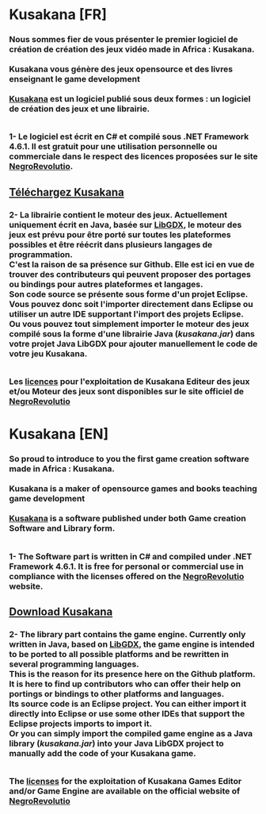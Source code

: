 # Kusakana [FR]
<h3>
Nous sommes fier de vous présenter le premier logiciel de création de création des jeux vidéo made in Africa : <b>Kusakana</b>.<br/><br/>
Kusakana vous génère des <b>jeux opensource</b> et des <b>livres enseignant le game development</b> <br/><br/>
<a href="http://www.negrorevolutio.com/kusakana.html">Kusakana</a> est un logiciel publié sous deux formes : 
un logiciel de création des jeux et une librairie.<br/><br/>

1- Le logiciel est écrit en C# et compilé sous .NET Framework 4.6.1. Il est gratuit pour une utilisation personnelle ou commerciale dans le respect des licences proposées sur le site <a href="http://www.negrorevolutio.com/sommaire.html">NegroRevolutio</a>.<br/>
<h2><a href="http://www.negrorevolutio.com/Kusakana/kusakana.zip">Téléchargez Kusakana</a></h2>

<h3>
2- La librairie contient le moteur des jeux. Actuellement uniquement écrit en Java, basée sur <a href="https://libgdx.badlogicgames.com">LibGDX</a>, le moteur des jeux est prévu pour être porté sur toutes les plateformes possibles et être réécrit dans plusieurs langages de programmation.<br/>
C'est la raison de sa présence sur Github. Elle est ici en vue de trouver des contributeurs qui peuvent proposer des portages ou bindings pour autres plateformes et langages.<br/>
Son code source se présente sous forme d'un projet Eclipse. Vous pouvez donc soit l'importer directement dans Eclipse ou utiliser un autre IDE supportant l'import des projets Eclipse.<br/>
Ou vous pouvez tout simplement importer le moteur des jeux compilé sous la forme d'une librairie Java (<em>kusakana.jar</em>) dans votre projet Java LibGDX pour ajouter manuellement le code de votre jeu Kusakana.<br/><br/>

Les <a href="http://www.negrorevolutio.com/sommaire.html">licences</a> pour l'exploitation de Kusakana Editeur des jeux et/ou Moteur des jeux sont disponibles sur le site officiel de
<a href="http://www.negrorevolutio.com">NegroRevolutio</a>

# Kusakana [EN]
<h3>
So proud to introduce to you the first game creation software made in Africa : <b>Kusakana</b>.<br/><br/>
Kusakana is a maker of <b>opensource games</b> and <b>books teaching game development</b> <br/><br/>
<a href="http://www.negrorevolutio.com/kusakana.html">Kusakana</a> is a software published under both Game creation Software and Library form.<br/><br/>

1- The Software part is written in C# and compiled under .NET Framework 4.6.1. It is free for personal or commercial use in compliance with the licenses offered on the <a href="http://www.negrorevolutio.com/sommaire.html">NegroRevolutio</a> website.<br/>
<h2><a href="http://www.negrorevolutio.com/Kusakana/kusakana.zip">Download Kusakana</a></h2><h3>
2- The library part contains the game engine. Currently only written in Java, based on <a href="https://libgdx.badlogicgames.com">LibGDX</a>, the game engine is intended to be ported to all possible platforms and be rewritten in several programming languages.<br/>
This is the reason for its presence here on the Github platform. It is here to find up contributors who can offer their help on portings or bindings to other platforms and languages.<br/>
Its source code is an Eclipse project. You can either import it directly into Eclipse or use some other IDEs that support the Eclipse projects imports to import it.<br/>
Or you can simply import the compiled game engine as a Java library (<em>kusakana.jar</em>) into your Java LibGDX project to manually add the code of your Kusakana game.<br/><br/>

The <a href="http://www.negrorevolutio.com/sommaire.html">licenses</a> for the exploitation of Kusakana Games Editor and/or Game Engine are available on the official website of <a href="http://www.negrorevolutio.com">NegroRevolutio</a>

